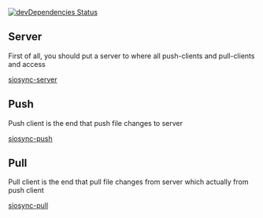 [![devDependencies Status](https://david-dm.org/valaxy/socket.io-sync/dev-status.svg?style=flat-square)](https://david-dm.org/valaxy/socket.io-sync?type=dev)

## Server
First of all, you should put a server to where all push-clients and pull-clients and access

[siosync-server](./server)


## Push
Push client is the end that push file changes to server

[siosync-push](./push)

## Pull
Pull client is the end that pull file changes from server which actually from push client

[siosync-pull](./pull)